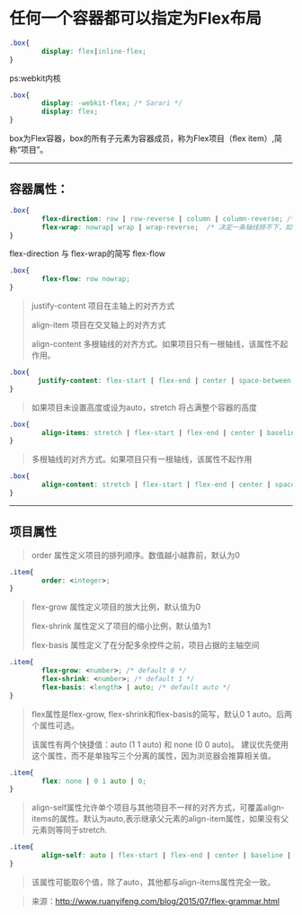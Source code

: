 # 任何一个容器都可以指定为Flex布局

```css
.box{
        display: flex|inline-flex;
}
```
ps:webkit内核

```css
.box{
        display: -webkit-flex; /* Sarari */
        display: flex;
}
```
 
box为Flex容器，box的所有子元素为容器成员，称为Flex项目（flex item）,简称“项目”。

-------

## 容器属性：

```css
.box{
        flex-direction: row | row-reverse | column | column-reverse; /* 决定主轴的方向 */
        flex-wrap: nowrap| wrap | wrap-reverse;  /* 决定一条轴线排不下，如何换行 */
}
```

flex-direction 与 flex-wrap的简写 flex-flow   

```css
.box{
        flex-flow: row nowrap;
}
```
 
>justify-content 项目在主轴上的对齐方式
>
>align-item 项目在交叉轴上的对齐方式
>
>align-content 多根轴线的对齐方式。如果项目只有一根轴线，该属性不起作用。
 

 ```css
.box{
        justify-content: flex-start | flex-end | center | space-between | space-around; /* 项目在主轴上的对齐方式 */
}
```
 
 
> 如果项目未设置高度或设为auto，stretch 将占满整个容器的高度 


```css
.box{
        align-items: stretch | flex-start | flex-end | center | baseline ;  /* 项目在交叉轴上的对齐方式 */ 
}
```
 
> 多根轴线的对齐方式。如果项目只有一根轴线，该属性不起作用 

```css
.box{
        align-content: stretch | flex-start | flex-end | center | space-between | space-around; 
}
```

------

## 项目属性

>order 属性定义项目的排列顺序。数值越小越靠前，默认为0

```css
.item{
        order: <integer>;
}
```
>flex-grow   属性定义项目的放大比例，默认值为0
>
>flex-shrink 属性定义了项目的缩小比例，默认值为1
>
>flex-basis  属性定义了在分配多余控件之前，项目占据的主轴空间

```css
.item{
        flex-grow: <number>; /* default 0 */
        flex-shrink: <number>; /* default 1 */
        flex-basis: <length> | auto; /* default auto */
}
```

>flex属性是flex-grow, flex-shrink和flex-basis的简写，默认0 1 auto。后两个属性可选。
>
>该属性有两个快捷值：auto (1 1 auto) 和 none (0 0 auto)。
建议优先使用这个属性，而不是单独写三个分离的属性，因为浏览器会推算相关值。

```css
.item{
        flex: none | 0 1 auto | 0;
}
```

>align-self属性允许单个项目与其他项目不一样的对齐方式，可覆盖align-items的属性。默认为auto,表示继承父元素的align-item属性，如果没有父元素则等同于stretch.

```css
.item{
        align-self: auto | flex-start | flex-end | center | baseline | stretch;
}
```

>该属性可能取6个值，除了auto，其他都与align-items属性完全一致。

>来源：http://www.ruanyifeng.com/blog/2015/07/flex-grammar.html